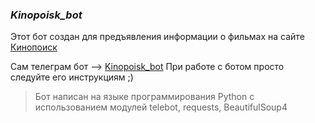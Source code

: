 ### ***Kinopoisk_bot***
Этот бот создан для предъявления информации о фильмах на сайте [Кинопоиск](Kinopoisk.ru)

Сам телеграм бот --> [Kinopoisk_bot](https://t.me/Ttttttttrafik_bot)
При работе с ботом просто следуйте его инструкциям ;)
> Бот написан на языке программирования Python с использованием модулей telebot, requests, BeautifulSoup4
> 
